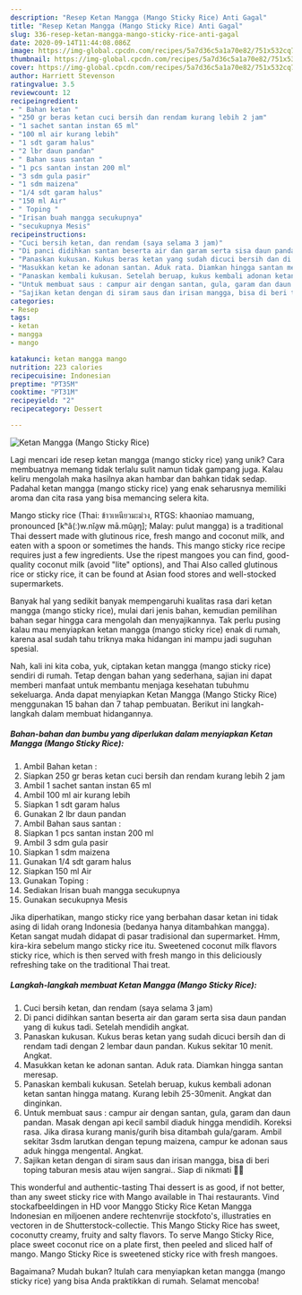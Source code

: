 ```yaml
---
description: "Resep Ketan Mangga (Mango Sticky Rice) Anti Gagal"
title: "Resep Ketan Mangga (Mango Sticky Rice) Anti Gagal"
slug: 336-resep-ketan-mangga-mango-sticky-rice-anti-gagal
date: 2020-09-14T11:44:08.086Z
image: https://img-global.cpcdn.com/recipes/5a7d36c5a1a70e82/751x532cq70/ketan-mangga-mango-sticky-rice-foto-resep-utama.jpg
thumbnail: https://img-global.cpcdn.com/recipes/5a7d36c5a1a70e82/751x532cq70/ketan-mangga-mango-sticky-rice-foto-resep-utama.jpg
cover: https://img-global.cpcdn.com/recipes/5a7d36c5a1a70e82/751x532cq70/ketan-mangga-mango-sticky-rice-foto-resep-utama.jpg
author: Harriett Stevenson
ratingvalue: 3.5
reviewcount: 12
recipeingredient:
- " Bahan ketan "
- "250 gr beras ketan cuci bersih dan rendam kurang lebih 2 jam"
- "1 sachet santan instan 65 ml"
- "100 ml air kurang lebih"
- "1 sdt garam halus"
- "2 lbr daun pandan"
- " Bahan saus santan "
- "1 pcs santan instan 200 ml"
- "3 sdm gula pasir"
- "1 sdm maizena"
- "1/4 sdt garam halus"
- "150 ml Air"
- " Toping "
- "Irisan buah mangga secukupnya"
- "secukupnya Mesis"
recipeinstructions:
- "Cuci bersih ketan, dan rendam (saya selama 3 jam)"
- "Di panci didihkan santan beserta air dan garam serta sisa daun pandan yang di kukus tadi. Setelah mendidih angkat."
- "Panaskan kukusan. Kukus beras ketan yang sudah dicuci bersih dan di rendam tadi dengan 2 lembar daun pandan. Kukus sekitar 10 menit. Angkat."
- "Masukkan ketan ke adonan santan. Aduk rata. Diamkan hingga santan meresap."
- "Panaskan kembali kukusan. Setelah beruap, kukus kembali adonan ketan santan hingga matang. Kurang lebih 25-30menit. Angkat dan dinginkan."
- "Untuk membuat saus : campur air dengan santan, gula, garam dan daun pandan. Masak dengan api kecil sambil diaduk hingga mendidih. Koreksi rasa. Jika dirasa kurang manis/gurih bisa ditambah gula/garam. Ambil sekitar 3sdm larutkan dengan tepung maizena, campur ke adonan saus aduk hingga mengental. Angkat."
- "Sajikan ketan dengan di siram saus dan irisan mangga, bisa di beri toping taburan mesis atau wijen sangrai.. Siap di nikmati 🤩😍"
categories:
- Resep
tags:
- ketan
- mangga
- mango

katakunci: ketan mangga mango 
nutrition: 223 calories
recipecuisine: Indonesian
preptime: "PT35M"
cooktime: "PT31M"
recipeyield: "2"
recipecategory: Dessert

---
```



![Ketan Mangga (Mango Sticky Rice)](https://img-global.cpcdn.com/recipes/5a7d36c5a1a70e82/751x532cq70/ketan-mangga-mango-sticky-rice-foto-resep-utama.jpg)

Lagi mencari ide resep ketan mangga (mango sticky rice) yang unik? Cara membuatnya memang tidak terlalu sulit namun tidak gampang juga. Kalau keliru mengolah maka hasilnya akan hambar dan bahkan tidak sedap. Padahal ketan mangga (mango sticky rice) yang enak seharusnya memiliki aroma dan cita rasa yang bisa memancing selera kita.

Mango sticky rice (Thai: ข้าวเหนียวมะม่วง, RTGS: khaoniao mamuang, pronounced [kʰâ(ː)w.nǐa̯w mā.mûa̯ŋ]; Malay: pulut mangga) is a traditional Thai dessert made with glutinous rice, fresh mango and coconut milk, and eaten with a spoon or sometimes the hands. This mango sticky rice recipe requires just a few ingredients. Use the ripest mangoes you can find, good-quality coconut milk (avoid &#34;lite&#34; options), and Thai Also called glutinous rice or sticky rice, it can be found at Asian food stores and well-stocked supermarkets.

Banyak hal yang sedikit banyak mempengaruhi kualitas rasa dari ketan mangga (mango sticky rice), mulai dari jenis bahan, kemudian pemilihan bahan segar hingga cara mengolah dan menyajikannya. Tak perlu pusing kalau mau menyiapkan ketan mangga (mango sticky rice) enak di rumah, karena asal sudah tahu triknya maka hidangan ini mampu jadi suguhan spesial.


Nah, kali ini kita coba, yuk, ciptakan ketan mangga (mango sticky rice) sendiri di rumah. Tetap dengan bahan yang sederhana, sajian ini dapat memberi manfaat untuk membantu menjaga kesehatan tubuhmu sekeluarga. Anda dapat menyiapkan Ketan Mangga (Mango Sticky Rice) menggunakan 15 bahan dan 7 tahap pembuatan. Berikut ini langkah-langkah dalam membuat hidangannya.

<!--inarticleads1-->

##### Bahan-bahan dan bumbu yang diperlukan dalam menyiapkan Ketan Mangga (Mango Sticky Rice):

1. Ambil  Bahan ketan :
1. Siapkan 250 gr beras ketan cuci bersih dan rendam kurang lebih 2 jam
1. Ambil 1 sachet santan instan 65 ml
1. Ambil 100 ml air kurang lebih
1. Siapkan 1 sdt garam halus
1. Gunakan 2 lbr daun pandan
1. Ambil  Bahan saus santan :
1. Siapkan 1 pcs santan instan 200 ml
1. Ambil 3 sdm gula pasir
1. Siapkan 1 sdm maizena
1. Gunakan 1/4 sdt garam halus
1. Siapkan 150 ml Air
1. Gunakan  Toping :
1. Sediakan Irisan buah mangga secukupnya
1. Gunakan secukupnya Mesis


Jika diperhatikan, mango sticky rice yang berbahan dasar ketan ini tidak asing di lidah orang Indonesia (bedanya hanya ditambahkan mangga). Ketan sangat mudah didapat di pasar tradisional dan supermarket. Hmm, kira-kira sebelum mango sticky rice itu. Sweetened coconut milk flavors sticky rice, which is then served with fresh mango in this deliciously refreshing take on the traditional Thai treat. 

<!--inarticleads2-->

##### Langkah-langkah membuat Ketan Mangga (Mango Sticky Rice):

1. Cuci bersih ketan, dan rendam (saya selama 3 jam)
1. Di panci didihkan santan beserta air dan garam serta sisa daun pandan yang di kukus tadi. Setelah mendidih angkat.
1. Panaskan kukusan. Kukus beras ketan yang sudah dicuci bersih dan di rendam tadi dengan 2 lembar daun pandan. Kukus sekitar 10 menit. Angkat.
1. Masukkan ketan ke adonan santan. Aduk rata. Diamkan hingga santan meresap.
1. Panaskan kembali kukusan. Setelah beruap, kukus kembali adonan ketan santan hingga matang. Kurang lebih 25-30menit. Angkat dan dinginkan.
1. Untuk membuat saus : campur air dengan santan, gula, garam dan daun pandan. Masak dengan api kecil sambil diaduk hingga mendidih. Koreksi rasa. Jika dirasa kurang manis/gurih bisa ditambah gula/garam. Ambil sekitar 3sdm larutkan dengan tepung maizena, campur ke adonan saus aduk hingga mengental. Angkat.
1. Sajikan ketan dengan di siram saus dan irisan mangga, bisa di beri toping taburan mesis atau wijen sangrai.. Siap di nikmati 🤩😍


This wonderful and authentic-tasting Thai dessert is as good, if not better, than any sweet sticky rice with Mango available in Thai restaurants. Vind stockafbeeldingen in HD voor Manggo Sticky Rice Ketan Mangga Indonesian en miljoenen andere rechtenvrije stockfoto&#39;s, illustraties en vectoren in de Shutterstock-collectie. This Mango Sticky Rice has sweet, coconutty creamy, fruity and salty flavors. To serve Mango Sticky Rice, place sweet coconut rice on a plate first, then peeled and sliced half of mango. Mango Sticky Rice is sweetened sticky rice with fresh mangoes. 

Bagaimana? Mudah bukan? Itulah cara menyiapkan ketan mangga (mango sticky rice) yang bisa Anda praktikkan di rumah. Selamat mencoba!
